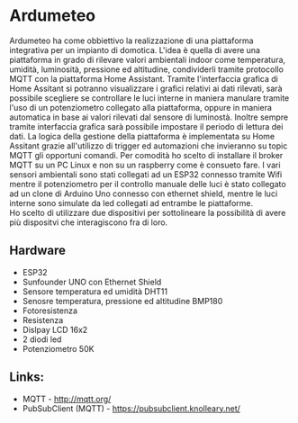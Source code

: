 # Ardumeteo

Ardumeteo ha come obbiettivo la realizzazione di una piattaforma integrativa per un impianto di domotica. 
L'idea è quella di avere una piattaforma in grado di rilevare valori ambientali indoor come temperatura, umidità, luminosità, pressione ed altitudine, condividerli tramite protocollo MQTT con la piattaforma Home Assistant.
Tramite l'interfaccia grafica di Home Assitant si potranno visualizzare i grafici relativi ai dati rilevati, sarà possibile scegliere se controllare le luci interne in maniera manulare tramite l'uso di un potenziometro collegato alla piattaforma, oppure in maniera automatica in base ai valori rilevati dal sensore di luminostà. Inoltre sempre tramite interfaccia grafica sarà possibile impostare il periodo di lettura dei dati. La logica della gestione della piattaforma è implementata su Home Assitant grazie all'utilizzo di trigger ed automazioni che invieranno su topic MQTT gli opportuni comandi. 
Per comodità ho scelto di installare il broker MQTT su un PC Linux e non su un raspberry come è consueto fare. 
I vari sensori ambientali sono stati collegati ad un ESP32 connesso tramite Wifi mentre il potenziometro per il controllo manuale delle luci è stato collegato ad un clone di Arduino Uno connesso con ethernet shield, mentre le luci interne sono simulate da led collegati ad entrambe le piattaforme.  
Ho scelto di utilizzare due dispositivi per sottolineare la possibilità di avere più dispositvi che interagiscono fra di loro. 

## Hardware

- ESP32
- Sunfounder UNO con Ethernet Shield
- Sensore temperatura ed umidità DHT11
- Senosre temperatura, pressione ed altitudine BMP180
- Fotoresistenza
- Resistenza
- Dislpay LCD 16x2
- 2 diodi led
- Potenziometro 50K

## Links:

- MQTT - http://mqtt.org/
- PubSubClient (MQTT) - https://pubsubclient.knolleary.net/
